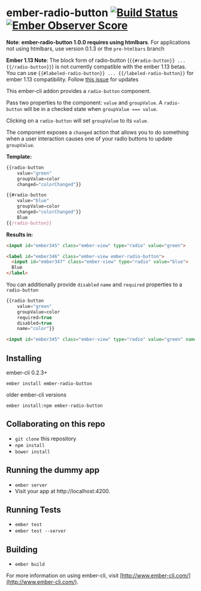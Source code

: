 # ember-radio-button [![Build Status](https://travis-ci.org/yapplabs/ember-radio-button.svg?branch=master)](https://travis-ci.org/yapplabs/ember-radio-button) [![Ember Observer Score](http://emberobserver.com/badges/ember-radio-button.svg)](http://emberobserver.com/addons/ember-radio-button)

**Note**: **ember-radio-button 1.0.0 requires using htmlbars**.  For applications not using htmlbars, use version 0.1.3 or the `pre-htmlbars`
 branch

**Ember 1.13 Note**: The block form of radio-button (`{{#radio-button}} ... {{/radio-button}}`) is not 
currently compatible with the ember 1.13 betas.  You can use 
`{{#labeled-radio-button}} ... {{/labeled-radio-button}}` for ember 1.13 compatibility.  Follow [this issue](https://github.com/yapplabs/ember-radio-button/issues/15) for updates

This ember-cli addon provides a `radio-button` component.

Pass two properties to the component: `value` and `groupValue`.  A `radio-button`
 will be in a checked state when `groupValue === value`.

Clicking on a `radio-button` will set `groupValue` to its `value`.

The component exposes a `changed` action that allows you to do something
when a user interaction causes one of your radio buttons to update `groupValue`.

**Template:**
```javascript
{{radio-button
    value="green"
    groupValue=color
    changed="colorChanged"}}

{{#radio-button
    value="blue"
    groupValue=color
    changed="colorChanged"}}
    Blue
{{/radio-button}}
```

**Results in:**
```html
<input id="ember345" class="ember-view" type="radio" value="green">

<label id="ember346" class="ember-view ember-radio-button">
  <input id="ember347" class="ember-view" type="radio" value="blue">
  Blue
</label>
```

You can additionally provide `disabled` `name` and `required` properties to a `radio-button`

```javascript
{{radio-button
    value="green"
    groupValue=color
    required=true
    disabled=true
    name="color"}}
```

```html
<input id="ember345" class="ember-view" type="radio" value="green" name="color" required disabled>
```

## Installing

ember-cli 0.2.3+

`ember install ember-radio-button`

older ember-cli versions

`ember install:npm ember-radio-button`

## Collaborating on this repo

* `git clone` this repository
* `npm install`
* `bower install`

## Running the dummy app

* `ember server`
* Visit your app at http://localhost:4200.

## Running Tests

* `ember test`
* `ember test --server`

## Building

* `ember build`

For more information on using ember-cli, visit [http://www.ember-cli.com/](http://www.ember-cli.com/).
